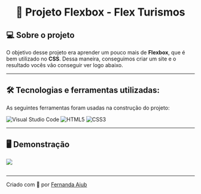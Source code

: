 <h1 align="center"> 📱 Projeto Flexbox - Flex Turismos  </h1>

## 💻 Sobre o projeto

O objetivo desse projeto era aprender um pouco mais de **Flexbox**, que é bem utilizado no **CSS**. Dessa maneira, conseguimos criar um site e o resultado vocês vão conseguir ver logo abaixo.

---

## 🛠 Tecnologias e ferramentas utilizadas:

As seguintes ferramentas foram usadas na construção do projeto:

![Visual Studio Code](https://img.shields.io/badge/Visual%20Studio%20Code-0078d7.svg?style=for-the-badge&logo=visual-studio-code&logoColor=white)
![HTML5](https://img.shields.io/badge/html5-%23E34F26.svg?style=for-the-badge&logo=html5&logoColor=white)
![CSS3](https://img.shields.io/badge/css3-%231572B6.svg?style=for-the-badge&logo=css3&logoColor=white)

---

## 🖥️ Demonstração

![](https://github.com/FernandaAiub/DigitalInnovationOne/blob/d186ad4306f822e604aa59f2771435f35804de1b/Bootcamp%20Santander%202022/M%C3%B3dulo%20II/Posicionando%20Elementos%20com%20Flexbox%20em%20CSS/PrintFlexTurismos.png)

## <!-- - Você pode acessar o projeto clicando <a href="">aqui</a>. -->

---

Criado com 💙 por [Fernanda Aiub](https://github.com/FernandaAiub)
